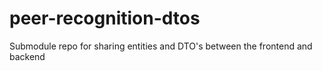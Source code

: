 # peer-recognition-dtos
Submodule repo for sharing entities and DTO's between the frontend and backend
